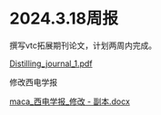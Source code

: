 # 2024.3.18周报

撰写vtc拓展期刊论文，计划两周内完成。

[Distilling_journal_1.pdf](https://github.com/UNIC-Lab/Weekly-Report/files/14629882/Distilling_journal_1.pdf)


修改西电学报

[maca_西电学报_修改 - 副本.docx](https://github.com/UNIC-Lab/Weekly-Report/files/14629908/maca_._.-.docx)
